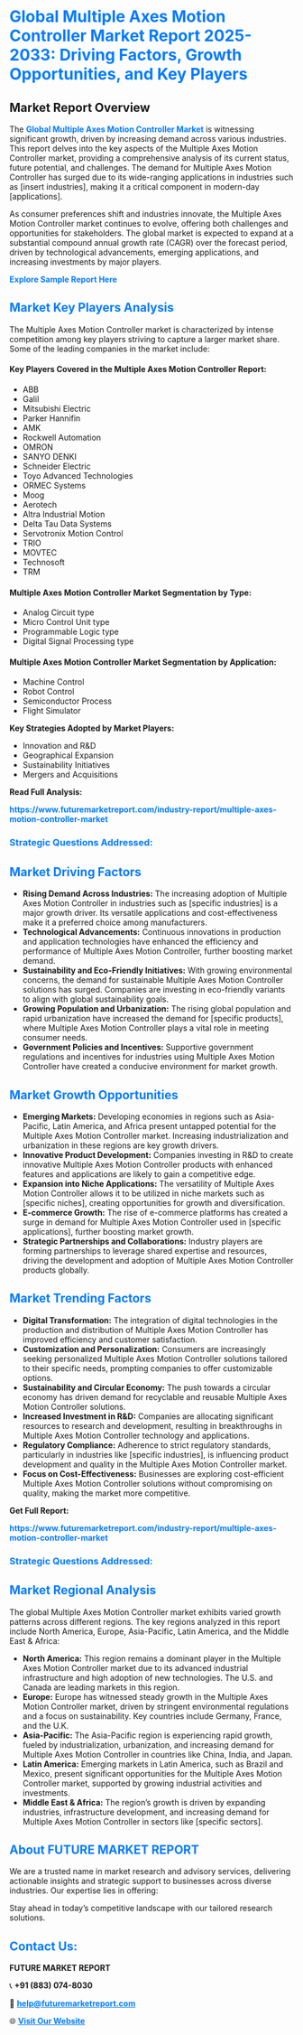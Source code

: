 <h1 style="color: #007BFF;">Global Multiple Axes Motion Controller Market Report 2025-2033: Driving Factors, Growth Opportunities, and Key Players</h1>

<section id="overview">
<h2>Market Report Overview</h2>
<p>The <a href="https://www.futuremarketreport.com/industry-report/multiple-axes-motion-controller-market" style="color: #007BFF; text-decoration: none;"><strong>Global Multiple Axes Motion Controller Market</strong></a> is witnessing significant growth, driven by increasing demand across various industries. This report delves into the key aspects of the Multiple Axes Motion Controller market, providing a comprehensive analysis of its current status, future potential, and challenges. The demand for Multiple Axes Motion Controller has surged due to its wide-ranging applications in industries such as [insert industries], making it a critical component in modern-day [applications].</p>
<p>As consumer preferences shift and industries innovate, the Multiple Axes Motion Controller market continues to evolve, offering both challenges and opportunities for stakeholders. The global market is expected to expand at a substantial compound annual growth rate (CAGR) over the forecast period, driven by technological advancements, emerging applications, and increasing investments by major players.</p>
</section>

<section id="overview">
<p><a href="https://www.futuremarketreport.com/request-sample/reportId=57916" style="color: #007BFF; text-decoration: none;"><strong>Explore Sample Report Here</strong></a></p>
</section>

<section id="key-players">
<h2 style="color: #007BFF;">Market Key Players Analysis</h2>
<p>The Multiple Axes Motion Controller market is characterized by intense competition among key players striving to capture a larger market share. Some of the leading companies in the market include:</p>
<h4>Key Players Covered in the Multiple Axes Motion Controller Report:</h4>
<ul><li>ABB</li><li>Galil</li><li>Mitsubishi Electric</li><li>Parker Hannifin</li><li>AMK</li><li>Rockwell Automation</li><li>OMRON</li><li>SANYO DENKI</li><li>Schneider Electric</li><li>Toyo Advanced Technologies</li><li>ORMEC Systems</li><li>Moog</li><li>Aerotech</li><li>Altra Industrial Motion</li><li>Delta Tau Data Systems</li><li>Servotronix Motion Control</li><li>TRIO</li><li>MOVTEC</li><li>Technosoft</li><li>TRM</li></ul>
<h4>Multiple Axes Motion Controller Market Segmentation by Type:</h4>
<ul><li>Analog Circuit type</li><li>Micro Control Unit type</li><li>Programmable Logic type</li><li>Digital Signal Processing type</li></ul>

<h4>Multiple Axes Motion Controller Market Segmentation by Application:</h4>
<ul><li>Machine Control</li><li>Robot Control</li><li>Semiconductor Process</li><li>Flight Simulator</li></ul>
<p><strong>Key Strategies Adopted by Market Players:</strong></p>
<ul>
<li>Innovation and R&D</li>
<li>Geographical Expansion</li>
<li>Sustainability Initiatives</li>
<li>Mergers and Acquisitions</li>
</ul>
</section>

<section>
<p><strong>Read Full Analysis: </strong></p><a href="https://www.futuremarketreport.com/industry-report/multiple-axes-motion-controller-market" style="color: #007BFF; text-decoration: none;"><strong>https://www.futuremarketreport.com/industry-report/multiple-axes-motion-controller-market</strong></a>
<h3 style="color: #007BFF;">Strategic Questions Addressed:</h3>
</section>

<section id="driving-factors">
<h2 style="color: #007BFF;">Market Driving Factors</h2>
<ul>
<li><strong>Rising Demand Across Industries:</strong> The increasing adoption of Multiple Axes Motion Controller in industries such as [specific industries] is a major growth driver. Its versatile applications and cost-effectiveness make it a preferred choice among manufacturers.</li>
<li><strong>Technological Advancements:</strong> Continuous innovations in production and application technologies have enhanced the efficiency and performance of Multiple Axes Motion Controller, further boosting market demand.</li>
<li><strong>Sustainability and Eco-Friendly Initiatives:</strong> With growing environmental concerns, the demand for sustainable Multiple Axes Motion Controller solutions has surged. Companies are investing in eco-friendly variants to align with global sustainability goals.</li>
<li><strong>Growing Population and Urbanization:</strong> The rising global population and rapid urbanization have increased the demand for [specific products], where Multiple Axes Motion Controller plays a vital role in meeting consumer needs.</li>
<li><strong>Government Policies and Incentives:</strong> Supportive government regulations and incentives for industries using Multiple Axes Motion Controller have created a conducive environment for market growth.</li>
</ul>
</section>

<section id="growth-opportunities">
<h2 style="color: #007BFF;">Market Growth Opportunities</h2>
<ul>
<li><strong>Emerging Markets:</strong> Developing economies in regions such as Asia-Pacific, Latin America, and Africa present untapped potential for the Multiple Axes Motion Controller market. Increasing industrialization and urbanization in these regions are key growth drivers.</li>
<li><strong>Innovative Product Development:</strong> Companies investing in R&D to create innovative Multiple Axes Motion Controller products with enhanced features and applications are likely to gain a competitive edge.</li>
<li><strong>Expansion into Niche Applications:</strong> The versatility of Multiple Axes Motion Controller allows it to be utilized in niche markets such as [specific niches], creating opportunities for growth and diversification.</li>
<li><strong>E-commerce Growth:</strong> The rise of e-commerce platforms has created a surge in demand for Multiple Axes Motion Controller used in [specific applications], further boosting market growth.</li>
<li><strong>Strategic Partnerships and Collaborations:</strong> Industry players are forming partnerships to leverage shared expertise and resources, driving the development and adoption of Multiple Axes Motion Controller products globally.</li>
</ul>
</section>

<section id="trending-factors">
<h2 style="color: #007BFF;">Market Trending Factors</h2>
<ul>
<li><strong>Digital Transformation:</strong> The integration of digital technologies in the production and distribution of Multiple Axes Motion Controller has improved efficiency and customer satisfaction.</li>
<li><strong>Customization and Personalization:</strong> Consumers are increasingly seeking personalized Multiple Axes Motion Controller solutions tailored to their specific needs, prompting companies to offer customizable options.</li>
<li><strong>Sustainability and Circular Economy:</strong> The push towards a circular economy has driven demand for recyclable and reusable Multiple Axes Motion Controller solutions.</li>
<li><strong>Increased Investment in R&D:</strong> Companies are allocating significant resources to research and development, resulting in breakthroughs in Multiple Axes Motion Controller technology and applications.</li>
<li><strong>Regulatory Compliance:</strong> Adherence to strict regulatory standards, particularly in industries like [specific industries], is influencing product development and quality in the Multiple Axes Motion Controller market.</li>
<li><strong>Focus on Cost-Effectiveness:</strong> Businesses are exploring cost-efficient Multiple Axes Motion Controller solutions without compromising on quality, making the market more competitive.</li>
</ul>
</section>

<section>
<p><strong>Get Full Report: </strong></p><a href="https://www.futuremarketreport.com/industry-report/multiple-axes-motion-controller-market" style="color: #007BFF; text-decoration: none;"><strong>https://www.futuremarketreport.com/industry-report/multiple-axes-motion-controller-market</strong></a>
<h3 style="color: #007BFF;">Strategic Questions Addressed:</h3>
</section>


<section id="regional-analysis">
<h2 style="color: #007BFF;">Market Regional Analysis</h2>
<p>The global Multiple Axes Motion Controller market exhibits varied growth patterns across different regions. The key regions analyzed in this report include North America, Europe, Asia-Pacific, Latin America, and the Middle East & Africa:</p>
<ul>
<li><strong>North America:</strong> This region remains a dominant player in the Multiple Axes Motion Controller market due to its advanced industrial infrastructure and high adoption of new technologies. The U.S. and Canada are leading markets in this region.</li>
<li><strong>Europe:</strong> Europe has witnessed steady growth in the Multiple Axes Motion Controller market, driven by stringent environmental regulations and a focus on sustainability. Key countries include Germany, France, and the U.K.</li>
<li><strong>Asia-Pacific:</strong> The Asia-Pacific region is experiencing rapid growth, fueled by industrialization, urbanization, and increasing demand for Multiple Axes Motion Controller in countries like China, India, and Japan.</li>
<li><strong>Latin America:</strong> Emerging markets in Latin America, such as Brazil and Mexico, present significant opportunities for the Multiple Axes Motion Controller market, supported by growing industrial activities and investments.</li>
<li><strong>Middle East & Africa:</strong> The region’s growth is driven by expanding industries, infrastructure development, and increasing demand for Multiple Axes Motion Controller in sectors like [specific sectors].</li>
</ul>
</section>

<footer>
<h2 style="color: #007BFF;">About FUTURE MARKET REPORT</h2>
<p>We are a trusted name in market research and advisory services, delivering actionable insights and strategic support to businesses across diverse industries. Our expertise lies in offering:</p>

<p>Stay ahead in today’s competitive landscape with our tailored research solutions.</p>

<h2 style="color: #007BFF;">Contact Us:</h2>
<p><strong>FUTURE MARKET REPORT</strong></p>
<p>📞 <strong>+91 (883) 074-8030</strong></p>
<p>📧 <strong><a href="mailto:help@futuremarketreport.com" style="color: #007BFF;">help@futuremarketreport.com</a></strong></p>
<p>🌐 <strong><a href="https://www.futuremarketreport.com/" style="color: #007BFF;">Visit Our Website</a></strong></p>
</footer>